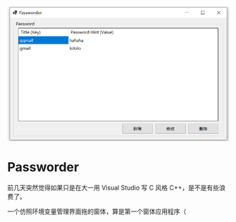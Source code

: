 ![封面](./README.assets/pic.png)

# Passworder

前几天突然觉得如果只是在大一用 Visual Studio 写 C 风格 C++，是不是有些浪费了。

一个仿照环境变量管理界面拖的窗体，算是第一个窗体应用程序（
